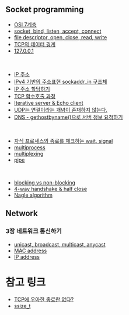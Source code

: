 ## Socket programming

- [OSI 7계층](https://github.com/evelyn82/network/blob/master/socket/osi7.md)
- [socket, bind, listen, accept, connect](https://github.com/evelyn82/network/blob/master/socket/socket.md)
- [file descriptor, open, close, read, write](https://github.com/evelyn82/network/blob/master/socket/file-descriptor.md)
- [TCP의 데이터 경계](https://github.com/evelyn82/network/blob/master/socket/boundary-of-tcp-transmission-data.md)
- [127.0.0.1](https://github.com/evelyn82/network/blob/master/socket/loopback-address.md)
<br>

- [IP 주소](https://github.com/evelyn82/network/blob/master/socket/ip.md)
- [IPv4 기반의 주소표현 sockaddr_in 구조체](https://github.com/evelyn82/network/blob/master/socket/sockaddr.md)
- [IP 주소 할당하기](https://github.com/evelyn82/network/blob/master/socket/allocate-ip.md)
- [TCP 함수호출 과정](https://github.com/evelyn82/network/blob/master/socket/tcp.md)
- [Iterative server & Echo client](https://github.com/evelyn82/network/blob/master/socket/iterative-server-and-echo-client.md)
- [UDP는 연결이라는 개념이 존재하지 않는다.](https://github.com/evelyn82/network/blob/master/socket/udp.md)
- [DNS - gethostbyname()으로 서버 정보 요청하기](https://github.com/evelyn82/network/blob/master/socket/dns.md)
<br>

- [자식 프로세스의 종료를 체크하는 wait, signal](https://github.com/evelyn82/network/blob/master/socket/zombie-check.md)
- [multiprocess](https://github.com/evelyn82/network/blob/master/socket/multiprocess.md)
- [multiplexing](https://github.com/evelyn82/network/blob/master/socket/multiplexing.md)
- [pipe](https://github.com/evelyn82/network/blob/master/socket/pipe.md)
<br>

- [blocking vs non-blocking](https://github.com/evelyn82/network/blob/master/socket/blocking-vs-non-blocking.md)
- [4-way handshake & half close](https://github.com/evelyn82/network/blob/master/socket/4-way-handshake.md)
- [Nagle algorithm](https://github.com/evelyn82/network/blob/master/socket/nagle-algorithm.md)

## Network

### 3장 네트워크 통신하기

- [unicast, broadcast, multicast, anycast](https://github.com/evelyn82/network/blob/master/theory/cast.md)
- [MAC address](https://github.com/evelyn82/network/blob/master/theory/mac.md)
- [IP address](https://github.com/evelyn82/network/blob/master/theory/ip.md)

# 참고 링크

- [TCP에 우아한 종료란 없다?](https://sunyzero.tistory.com/269)
- [ssize_t](https://lacti.github.io/2011/01/08/different-between-size-t-ssize-t/)
